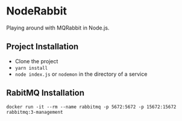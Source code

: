 # NodeRabbit
Playing around with MQRabbit in Node.js.

## Project Installation
- Clone the project
- `yarn install`
- `node index.js` or `nodemon` in the directory of a service

## RabitMQ Installation
`docker run -it --rm --name rabbitmq -p 5672:5672 -p 15672:15672 rabbitmq:3-management`